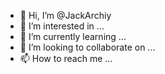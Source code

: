 - 👋 Hi, I’m @JackArchiy
- 👀 I’m interested in ...
- 🌱 I’m currently learning ...
- 💞️ I’m looking to collaborate on ...
- 📫 How to reach me ...

<!---
JackArchiy/JackArchiy is a ✨ special ✨ repository because its `README.md` (this file) appears on your GitHub profile.
You can click the Preview link to take a look at your changes.
--->
